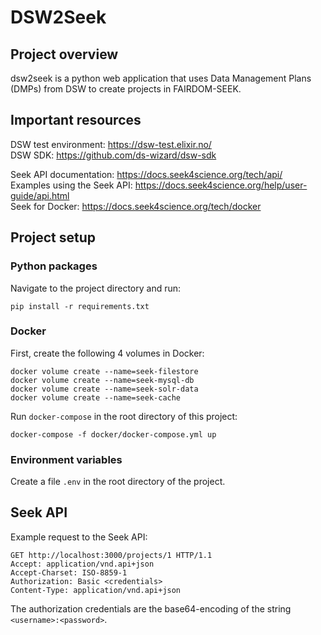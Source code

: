 # DSW2Seek

## Project overview

dsw2seek is a python web application that uses Data Management Plans (DMPs) from DSW to create projects in FAIRDOM-SEEK.

## Important resources

DSW test environment: https://dsw-test.elixir.no/ \
DSW SDK: https://github.com/ds-wizard/dsw-sdk

Seek API documentation: https://docs.seek4science.org/tech/api/ \
Examples using the Seek API: https://docs.seek4science.org/help/user-guide/api.html \
Seek for Docker: https://docs.seek4science.org/tech/docker

## Project setup

### Python packages

Navigate to the project directory and run:

```
pip install -r requirements.txt
```

### Docker

First, create the following 4 volumes in Docker:

```
docker volume create --name=seek-filestore
docker volume create --name=seek-mysql-db
docker volume create --name=seek-solr-data
docker volume create --name=seek-cache
```

Run `docker-compose` in the root directory of this project:

```
docker-compose -f docker/docker-compose.yml up
```

### Environment variables

Create a file `.env` in the root directory of the project.

## Seek API

Example request to the Seek API:

```
GET http://localhost:3000/projects/1 HTTP/1.1
Accept: application/vnd.api+json
Accept-Charset: ISO-8859-1
Authorization: Basic <credentials>
Content-Type: application/vnd.api+json
```

The authorization credentials are the base64-encoding of the string `<username>:<password>`.
